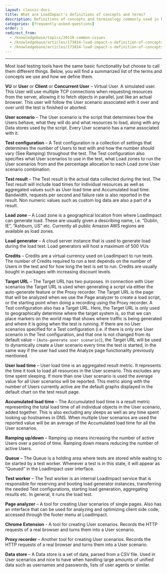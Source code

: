 ```yaml
---
layout: classic-docs
title: What are LoadImpact's definitions of concepts and terms?
description: Definitions of concepts and terminology commonly used in Load Testing as it relates to LoadImpact.
categories: [frequently-asked-questions]
order: 1
redirect_from:
  - /knowledgebase/topics/29118-common-issues
  - /knowledgebase/articles/173814-load-impact-s-definition-of-concepts-and-terminolo
  - /knowledgebase/articles/173814-load-impact-s-definition-of-concepts-and-terms
---
```


***

Most load testing tools have the same basic functionality but choose to call them different things. Below, you will find a summarized list of the terms and concepts we use and how we define them.

**VU** or **User** or **Client** or **Concurrent User** – Virtual User. A simulated user. This User will use multiple TCP connections when requesting resources from the server, allowing it to fetch objects in parallel, just like an actual browser. This user will follow the User scenario associated with it over and over until the test is finished or aborted.

**User scenario** – The User scenario is the script that determines how the Users behave, what they will do and what resources to load, along with any Data stores used by the script. Every User scenario has a name associated with it.

**Test configuration** – A Test configuration is a collection of settings that determines the number of Users to test with and how the number should vary (See Ramping) throughout the test. The Test configuration also specifies what User scenarios to use in the test, what Load zones to run the User scenarios from and the percentage allocation to each Load zone User scenario combination.

**Test result** – The Test result is the actual data collected during the test. The Test result will include load times for individual resources as well as aggregated values such as User load time and Accumulated load time. Bandwidth, requests per second and failure rate is also reported in the result. Non numeric values such as custom log data are also a part of a result.

**Load zone** – A Load zone is a geographical location from where LoadImpact can generate load. These are usually given a describing name, i.e. “Dublin, IE”, “Ashburn, US” etc. Currently all public Amazon AWS regions are available as load zones.

**Load generator** – A cloud server instance that is used to generate load during the load test. Load generators will host a maximum of 500 VUs

**Credits** – Credits are a virtual currency used on LoadImpact to run tests. The number of Credits required to run a test depends on the number of Users in the test and for how long the test is set to run. Credits are usually bought in packages with increasing discount levels.

**Target URL** – The Target URL has two purposes. In connection with User scenarios the Target URL is used when generating a script via either the auto-generate feature or the Proxy recorder. The Target URL is the page that will be analyzed when we use the Page analyzer to create a load script, or the starting point when doing a recording using the Proxy recorder. A Test configuration also has a Target URL. Here, the Target URL is only used to geographically determine where the target system is, so that we can place markers on the world map that shows where traffic is being generated and where it is going when the test is running. If there are no User scenarios specified for a Test configuration (i.e. if there is only one User scenario in the Test configuration, and that one is not changed from its default
value – `[Auto-generate user scenario]`), the Target URL will be used to dynamically create a User scenario every time the test is started, in the same way if the user had used the Analyze page functionality previously mentioned.

**User load time** – User load time is an aggregated result metric. It represents the time it took to load all resources in the User scenario. This excludes any time spent sleeping. If more than one User scenario is used the average value for all User scenarios will be reported. This metric along with the number of Users currently active are the default graphs displayed in the default chart on the test result page.

**Accumulated load time** – The Accumulated load time is a result metric representing the total load time of all individual objects in the User scenario, added together. This is also excluding any sleeps as well as any time spent looking up hostnames in DNS. When multiple User scenarios are used the reported value will be an average of the Accumulated load time for all the User scenarios.

**Ramping up/down** – Ramping up means increasing the number of active Users over a period of time. Ramping down means reducing the number of active Users.

**Queue** – The Queue is a holding area where tests are stored while waiting to be started by a test worker. Whenever a test is in this state, it will appear as “Queued” in the LoadImpact user interface.

**Test worker** – The Test worker is an internal LoadImpact service that is responsible for reserving and booting load generator instances, transferring the needed Test configurations, starting load generation, aggregating results etc. In general, it runs the load test.

**Page analyzer** – A tool for creating User scenarios of single pages. Also has an interface that can be used for analyzing and optimizing client side code, accessed through the footer menu at LoadImpact.

**Chrome Extension** - A tool for creating User scenarios. Records the HTTP requests of a real browser and turns them into a User scenario.

**Proxy recorder** – Another tool for creating User scenarios. Records the HTTP requests of a real browser and turns them into a User scenario.

**Data store** – A Data store is a set of data, parsed from a CSV file. Used in User scenarios and nice to have when handling large amounts of unified data such as usernames and passwords, lists of user agents or similar.
